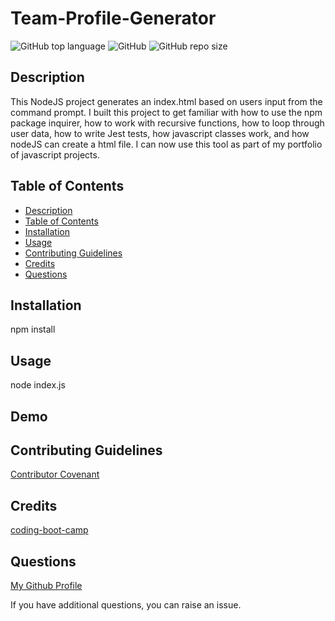 # Team-Profile-Generator

![GitHub top language](https://img.shields.io/github/languages/top/Disha2022/team-profile-generator)
![GitHub](https://img.shields.io/github/license/Disha2022/team-profile-generator)
![GitHub repo size](https://img.shields.io/github/repo-size/Disha2022/team-profile-generator)

## Description

 This NodeJS project generates an index.html based on users input from the command prompt. I built this project to get familiar with how to use the npm package inquirer, how to work with recursive functions, how to loop through user data, how to write Jest tests, how javascript classes work, and how nodeJS can create a html file. I can now use this tool as part of my portfolio of javascript projects.

## Table of Contents

- [Description](#description)
- [Table of Contents](#table-of-contents)
- [Installation](#installation)
- [Usage](#usage)
- [Contributing Guidelines](#contributing-guidelines)
- [Credits](#credits)
- [Questions](#questions)

## Installation

npm install

## Usage

node index.js

## Demo

## Contributing Guidelines

[Contributor Covenant](https://www.contributor-covenant.org/)

## Credits

[coding-boot-camp](https://coding-boot-camp.github.io/full-stack)

## Questions

[My Github Profile](https://github.com/Disha2022)

If you have additional questions, you can raise an issue.
